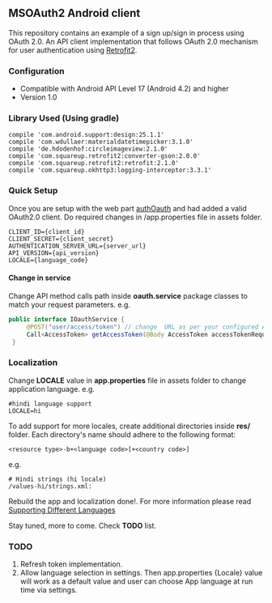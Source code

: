 ## MSOAuth2 Android client ##
This repository contains an example of a sign up/sign in process using OAuth 2.0. An API client implementation that
follows OAuth 2.0 mechanism for user authentication using [Retrofit2](https://square.github.io/retrofit/).

### Configuration ###
* Compatible with Android API Level 17 (Android 4.2) and higher
* Version 1.0

### Library Used (Using gradle) ###
```
compile 'com.android.support:design:25.1.1'
compile 'com.wdullaer:materialdatetimepicker:3.1.0'
compile 'de.hdodenhof:circleimageview:2.1.0'
compile 'com.squareup.retrofit2:converter-gson:2.0.0'
compile 'com.squareup.retrofit2:retrofit:2.1.0'
compile 'com.squareup.okhttp3:logging-interceptor:3.3.1'
```

### Quick Setup ###
Once you are setup with the web part [authOauth](https://github.com/nerdapplabs/authOauth/blob/master/README.md) and had added a valid OAuth2.0 client.
Do required changes in /app.properties file in assets folder.
```
CLIENT_ID={client_id}
CLIENT_SECRET={client_secret}
AUTHENTICATION_SERVER_URL={server_url}
API_VERSION={api_version}
LOCALE={language_code}
```

#### Change in service ####
Change API method calls path inside **oauth.service** package classes to match your request parameters.
e.g.
```java
public interface IOauthService {
     @POST("user/access/token") // change  URL as per your configured API
     Call<AccessToken> getAccessToken(@Body AccessToken accessTokenRequest);
 }
```

### Localization ###
Change **LOCALE** value in **app.properties** file in assets folder to change application language.
e.g.
```
#hindi language support
LOCALE=hi
```

To add support for more locales, create additional directories inside **res/** folder.
Each directory's name should adhere to the following format:
```
<resource type>-b+<language code>[+<country code>]
```
e.g.
```
# Hindi strings (hi locale)
/values-hi/strings.xml:
```

Rebuild the app and localization done!. For more information please read [Supporting Different Languages](https://developer.android.com/training/basics/supporting-devices/languages.html#CreateDirs)

Stay tuned, more to come. Check **TODO** list.

### TODO ###
1. Refresh token implementation.
2. Allow language selection in settings. Then app.properties {Locale} value will work as a default value
and user can choose App language at run time via settings.
